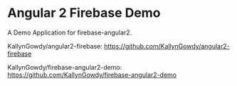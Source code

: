 Angular 2 Firebase Demo
=======================

A Demo Application for firebase-angular2.


KallynGowdy/angular2-firebase:  https://github.com/KallynGowdy/angular2-firebase

KallynGowdy/firebase-angular2-demo: https://github.com/KallynGowdy/firebase-angular2-demo



